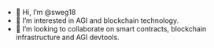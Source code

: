 - 👋 Hi, I’m @sweg18
- 👀 I’m interested in AGI and blockchain technology.
- 💞️ I’m looking to collaborate on smart contracts, blockchain infrastructure and AGI devtools.

<!---
sweg18/sweg18 is a ✨ special ✨ repository because its `README.md` (this file) appears on your GitHub profile.
You can click the Preview link to take a look at your changes.
--->
